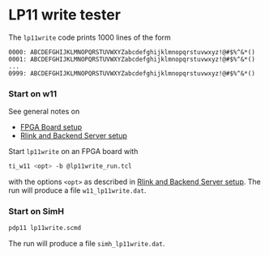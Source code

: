 # LP11 write tester

The `lp11write` code prints 1000 lines of the form
```
0000: ABCDEFGHIJKLMNOPQRSTUVWXYZabcdefghijklmnopqrstuvwxyz!@#$%^&*()
0001: ABCDEFGHIJKLMNOPQRSTUVWXYZabcdefghijklmnopqrstuvwxyz!@#$%^&*()
...
0999: ABCDEFGHIJKLMNOPQRSTUVWXYZabcdefghijklmnopqrstuvwxyz!@#$%^&*()
```

### Start on w11
See general notes on
- [FPGA Board setup](../../../doc/w11a_board_connection.md)
- [Rlink and Backend Server setup](../../../doc/w11a_backend_setup.md)

Start `lp11write` on an FPGA board with
```bash
ti_w11 <opt> -b @lp11write_run.tcl
```
with the options `<opt>` as described in
[Rlink and Backend Server setup](../../../doc/w11a_backend_setup.md).
The run will produce a file `w11_lp11write.dat`.

### Start on SimH
```bash
pdp11 lp11write.scmd
```
The run will produce a file `simh_lp11write.dat`.
